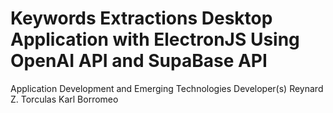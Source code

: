 # Keywords Extractions Desktop Application with ElectronJS Using OpenAI API and SupaBase API

Application Development and Emerging Technologies
Developer(s) 
Reynard Z. Torculas
Karl Borromeo
